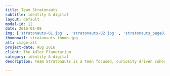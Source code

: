 ```yaml
---
title: Team Stratonauts
subtitle: identity & digital
layout: default
modal-id: 12
date: 2016-01-08
img: ['stratonauts-01.jpg' , 'stratonauts-02.jpg' , 'stratonauts_page01.jpg' , 'stratonauts-12.jpg' , 'stratonauts-process.JPG'  ]
thumbnail: stratonauts_thumb.jpg
alt: image-alt
project-date: Aug 2016
client: The Adler Planetarium
category: identity & digital
description: Team Stratonauts is a teen focused, curiosity driven cohort of high school aged space pioneers that is part of the Far Horizons Program. The identity is simple, illustrative, and reminds people of the classic hay-day of space travel—sputnik, the moon landing, the space station. It feels fast, it feels impactful. It’s stratospheric curves and lines are visually intuitive, and reference years of science fiction and reality.<p><p style="color:#95a5a6;"><i> Collaborative work <a href="http://wewantto.design">We Want To __</a></i> 

---
```

